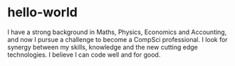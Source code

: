 # hello-world

I have a strong background in Maths, Physics, Economics and Accounting, and now I pursue a challenge to become a CompSci professional. I look for synergy between my skills, knowledge and the new cutting edge technologies. I believe I can code well and for good.
